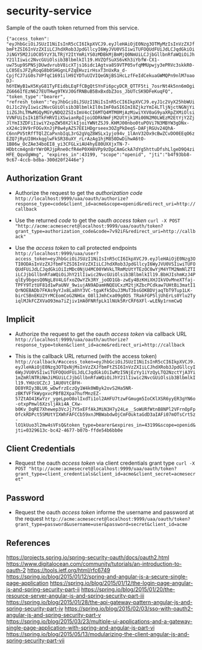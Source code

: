 # security-service

Sample of the oauth token returned from this service.

`{"access_token":
    "eyJhbGciOiJSUzI1NiIsInR5cCI6IkpXVCJ9.eyJleHAiOjE0Nzg3OTMyMzIsInVzZXJfbmFtZSI6InVzZXIiLCJhdXRob3JpdGllcyI6WyJVU0VSIiwiTUFOQUdFUiJdLCJqdGkiOiJiNGY5M2JiOC05YzY3LTRjY2ItYmRiYS0zMDBkMjBmMjQ0NmUiLCJjbGllbnRfaWQiOiJhY21lIiwic2NvcGUiOlsib3BlbmlkIl19.HVZQfSuXS6vKh3iYbfW-CX1-uw75up9SPNSjDUwdvrubV8icXTjs16idc1Agtva8S9VTP05vfqMMUpwjy3ePRVc3skkR0-LC05EsJFZyRoqG8b0SHGgnLFZqEHvzirHsxT3nUxRa_d-CpjfCJ7iG0s7VPfqC1691ilH9IYDTuUIVIQeGNjBS1HcLzfFeIdCekuaGWMQPn9nlM7oaoDJ-h6YEWyB1wX5KyG81TyFEidbLEqFfCBgQtSYnFi6pcyDCR_QTTF5ti_7osrNt4k5nn6mOgiZG666IfEzN627EUTHwg9TKVJ0GfRNBuB5BxBxdbZ3os_JbUTcSK9DFeKuqFQ",
  "token_type":"bearer",
  "refresh_token":"eyJhbGciOiJSUzI1NiIsInR5cCI6IkpXVCJ9.eyJ1c2VyX25hbWUiOiJ1c2VyIiwic2NvcGUiOlsib3BlbmlkIl0sImF0aSI6ImI0ZjkzYmI4LTljNjctNGNjYi1iZGJhLTMwMGQyMGYyNDQ2ZSIsImV4cCI6MTQ4MTM0MjAzMiwiYXV0aG9yaXRpZXMiOlsiVVNFUiIsIk1BTkFHRVIiXSwianRpIjoiODRkNmFjM2UtYjk1Mi00N2M0LWEzM2EtYjY2ZjJlYmI3ZDFiIiwiY2xpZW50X2lkIjoiYWNtZSJ9.KHMJ00nbo0tuPOVi7N3MBYW3gDNx-xX24c19V9rFOGvXnJjP8w4yAZS7EE1HDgrseex3OZgPkDeqS-DAFjRGUv24QhA-C6nnPV5tRffTQlZCaPxnbIqL3rG2gVqZ8WSLx1yjo94v_1lAnV32Ox9cBwZCvDO0EEqO6zEZQ7jRyUI0HxkqglwFkSR38uXY_rLrAzAg1hjM850DwDihwA6tO-1B86w_OcZAe34boEI8_yi3CFGLxiAU4hyE80UXXjxTN-7-HDbtcm4gn8rYWrORJjpRne0cfR4eP0XH8VPp9zDpCAmGckA7dYg5httuDfshLlgeD9Q4ziHFE_QqvdgWmg",
  "expires_in":43199,
  "scope":"openid",
  "jti":"b4f93bb8-9c67-4ccb-bdba-300d20f2446e"}`

## Authorization Grant
- Authorize the request to get the _authorization code_
`http://localhost:9999/uaa/oauth/authorize?response_type=code&client_id=acme&scope=openid&redirect_uri=http://callback`

- Use the returned _code_ to get the oauth _access token_
`curl -X POST "http://acme:acmesecret@localhost:9999/uaa/oauth/token?grant_type=authorization_code&code=7v92iF&redirect_uri=http://callback"`

- Use the _access token_ to call protected endpoints
`http://localhost:9999/uaa/user?access_token=eyJhbGciOiJSUzI1NiIsInR5cCI6IkpXVCJ9.eyJleHAiOjE0Nzg3OTI0ODAsInVzZXJfbmFtZSI6InVzZXIiLCJhdXRob3JpdGllcyI6WyJVU0VSIiwiTUFOQUdFUiJdLCJqdGkiOiIzMDc0NjU4MC00YWVkLTRmMzUtYTEzOC0wYjM4YTM2NmNlZTIiLCJjbGllbnRfaWQiOiJhY21lIiwic2NvcGUiOlsib3BlbmlkIl19.BbHJIshmKzJ4PqlEy9bgesQ0NgL8V4LGfxoZOwYZk3RY_joOD1Gb-zwEy4BzKHiXHJIkVOvMneXTfaj-TPFY9TztUF81d1wPaUNV_9wiujAN9ADamHNQEUCxzM2tjKZbcPCdkaw7UHtBi3matI1QrNOEBADb7FKAs9yYJx8La8hY3VC-tgaKfk5DuJ3MuT3bsGOKBDVjaqTbT9Tup1LK-birC5BnEKU2YrMCEomCoG2NHGx_O8l1JmhCxa09g0OS_TRakFGP5ljUhErLs0Ylu2TyiqlMJkFCZXVaO93ma7iZjiv1HA0FNRfpLk1lNUk5RrCRF6XFl-wLENy1rnmCwQ`


## Implicit
- Authorize the request to get the oauth _access token_ via callback URL 
`http://localhost:9999/uaa/oauth/authorize?response_type=token&client_id=acme&redirect_uri=http://callback`

- This is the callback URL returned (with the access token)
`http://callback/#access_token=eyJhbGciOiJSUzI1NiIsInR5cCI6IkpXVCJ9.eyJleHAiOjE0Nzg3OTQxNjMsInVzZXJfbmFtZSI6InVzZXIiLCJhdXRob3JpdGllcyI6WyJVU0VSIiwiTUFOQUdFUiJdLCJqdGkiOiIwMzI5NjEzYy1iYzQyLTQ2NzctYjA3Yi1mZmRlNTRiNmJiMGUiLCJjbGllbnRfaWQiOiJhY21lIiwic2NvcGUiOlsib3BlbmlkIl19.YHUcUCZcJ_1AU0VtC8FH-DE0YRIy3BLU6_wDwfrzEczQy1W4k0WByk2ovS2Ha5NR-zBKfVFfkWygxvcPBfB2Xpa7hufMnzEZ-57ZtAO41KwYzr_ygeLpoO8olIxdTi1ol2AHFU7tzwFGmugm5IoCKlXSR6yyER3gYN6o-otxpPmwl6XzsljAki4A_CXw-b0Kv_DqRE7Xhewep3VcJj7Y5xEFfAkJMiN3H7y24Le__SoWURfWtnB8NPl2VFrnOpFpOfckRDPct5SMUtYIXWhFAFCCb59xnJMBWabdwOjCmFOuktaGdD3aIAFi07mOTsCrt5z-lO1kUuo3l2mw4sVFsQ&token_type=bearer&expires_in=43199&scope=openid&jti=0329613c-bc42-4677-b07b-ffde54b6bb0e`

## Client Credentials

- Request the oauth _access token_ via client credentials grant type 
`curl -X POST "http://acme:acmesecret@localhost:9999/uaa/oauth/token?grant_type=client_credentials&client_id=acme&client_secret=acmesecret"`


## Password
 
- Request the oauth _access token_ informe the username and password at the request 
`http://acme:acmesecret@localhost:9999/uaa/oauth/token?grant_type=password&username=user&password=secret&client_id=acme`

## References
https://projects.spring.io/spring-security-oauth/docs/oauth2.html
https://www.digitalocean.com/community/tutorials/an-introduction-to-oauth-2
https://tools.ietf.org/html/rfc6749
https://spring.io/blog/2015/01/12/spring-and-angular-js-a-secure-single-page-application
https://spring.io/blog/2015/01/12/the-login-page-angular-js-and-spring-security-part-ii
https://spring.io/blog/2015/01/20/the-resource-server-angular-js-and-spring-security-part-iii
https://spring.io/blog/2015/01/28/the-api-gateway-pattern-angular-js-and-spring-security-part-iv
https://spring.io/blog/2015/02/03/sso-with-oauth2-angular-js-and-spring-security-part-v
https://spring.io/blog/2015/03/23/multiple-ui-applications-and-a-gateway-single-page-application-with-spring-and-angular-js-part-vi
https://spring.io/blog/2015/05/13/modularizing-the-client-angular-js-and-spring-security-part-vii

